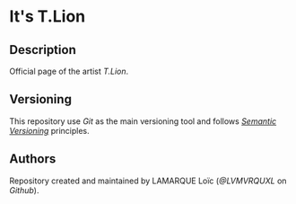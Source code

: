 # It's T.Lion

## Description

Official page of the artist _T.Lion_.

## Versioning

This repository use _Git_ as the main versioning tool and follows [_Semantic Versioning_][sem-ver] principles.

## Authors

Repository created and maintained by LAMARQUE Loïc (_@LVMVRQUXL_ on _Github_).

[sem-ver]: https://semver.org/
